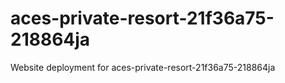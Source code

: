 # aces-private-resort-21f36a75-218864ja
Website deployment for aces-private-resort-21f36a75-218864ja
